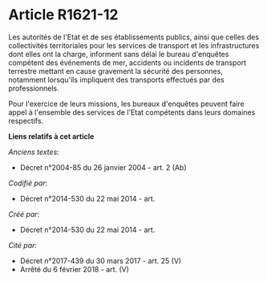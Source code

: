 # Article R1621-12

Les autorités de l'Etat et de ses établissements publics, ainsi que celles des collectivités territoriales pour les services
de transport et les infrastructures dont elles ont la charge, informent sans délai le bureau d'enquêtes compétent des
événements de mer, accidents ou incidents de transport terrestre mettant en cause gravement la sécurité des personnes,
notamment lorsqu'ils impliquent des transports effectués par des professionnels.

Pour l'exercice de leurs missions, les bureaux d'enquêtes peuvent faire appel à l'ensemble des services de l'Etat compétents
dans leurs domaines respectifs.

**Liens relatifs à cet article**

_Anciens textes_:

  - Décret n°2004-85 du 26 janvier 2004 - art. 2 (Ab)

_Codifié par_:

  - Décret n°2014-530 du 22 mai 2014 - art.

_Créé par_:

  - Décret n°2014-530 du 22 mai 2014 - art.

_Cité par_:

  - Décret n°2017-439 du 30 mars 2017 - art. 25 (V)
  - Arrêté du 6 février 2018 - art. (V)
